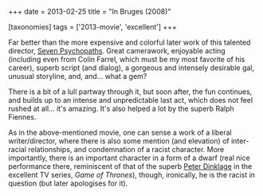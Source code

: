+++
date = 2013-02-25
title = "In Bruges (2008)"

[taxonomies]
tags = ['2013-movie', 'excellent']
+++

Far better than the more expensive and colorful later work of this
talented director, [Seven Psychopaths]. Great camerawork, enjoyable
acting (including even from Colin Farrel, which must be my most favorite
of his career), superb script (and dialog), a gorgeous and intensely
desirable gal, unusual storyline, and, and\... what a gem?

There is a bit of a lull partway through it, but soon after, the fun
continues, and builds up to an intense and unpredictable last act, which
does not feel rushed at all\... it\'s amazing. It\'s also helped a lot
by the superb Ralph Fiennes.

As in the above-mentioned movie, one can sense a work of a liberal
writer/director, where there is also some mention (and elevation) of
inter-racial relationships, and condemnation of a racist character. More
importantly, there is an important character in a form of a dwarf (real
nice performance there, reminiscent of that of the superb [Peter
Dinklage] in the excellent TV series, *Game of Thrones*), though,
ironically, he is the racist in question (but later apologises for it).

  [Seven Psychopaths]: http://movies.tshepang.net/seven-psychopaths-2012
  [Peter Dinklage]: http://en.wikipedia.org/wiki/Peter_Dinklage
